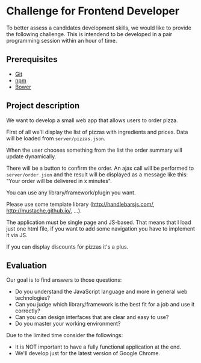 Challenge for Frontend Developer
================================

To better assess a candidates development skills, we would like to provide the following challenge. This is intendend to be developed in a pair programming session within an hour of time.

Prerequisites
-------------

* [Git](http://git-scm.com/)
* [npm](https://www.npmjs.org/)
* [Bower](http://bower.io/)

Project description
-------------------

We want to develop a small web app that allows users to order pizza.

First of all we'll display the list of pizzas with ingredients and prices. Data will be loaded from `server/pizzas.json`.

When the user chooses something from the list the order summary will update dynamically.

There will be a button to confirm the order. An ajax call will be performed to `server/order.json` and the result will be displayed as a message like this: "Your order will be delivered in x minutes".

You can use any library/framework/plugin you want.

Please use some template library (http://handlebarsjs.com/, http://mustache.github.io/, ...).

The application must be single page and JS-based. That means that I load just one html file, if you want to add some navigation you have to implement it via JS.

If you can display discounts for pizzas it's a plus.

Evaluation
----------

Our goal is to find answers to those questions:

* Do you understand the JavaScript language and more in general web technologies?
* Can you judge which library/framework is the best fit for a job and use it correctly?
* Can you can design interfaces that are clear and easy to use?
* Do you master your working environment?

Due to the limited time consider the followings:

* It is NOT important to have a fully functional application at the end.
* We'll develop just for the latest version of Google Chrome.
